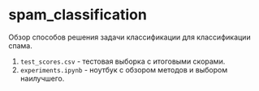 # spam_classification
Обзор способов решения задачи классификации для классификации спама.

1. `test_scores.csv` - тестовая выборка с итоговыми скорами.
2. `experiments.ipynb` - ноутбук с обзором методов и выбором наилучшего.
